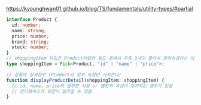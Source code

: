 https://kyounghwan01.github.io/blog/TS/fundamentals/utility-types/#partial
```typescript
interface Product {
  id: number;
  name: string;
  price: number;
  brand: string;
  stock: number;
}
// shoppingItem 타입은 Product타입의 필드 중에서 우측 3개만 뽑아서 정의하겠다는 의미임
type shoppingItem = Pick<Product, "id" | "name" | "price">;

// 상품의 상세정보 (Product의 일부 속성만 가져온다)
function displayProductDetail(shoppingItem: shoppingItem) {
  // id, name, price의 일부만 사용 or 별도의 속성이 추가되는 경우가 있음
  // 인터페이스의 모양이 달라질 수 있음
}
```